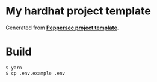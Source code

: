 # My hardhat project template

Generated from **[Peppersec project template](https://github.com/peppersec/project-template)**.

# Build

```bash
$ yarn
$ cp .env.example .env
```
